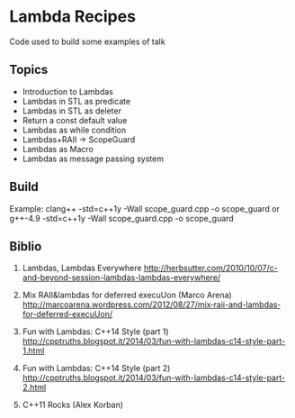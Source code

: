 Lambda Recipes
==============

Code used to build some examples of talk

Topics
------

- Introduction to Lambdas
- Lambdas in STL as predicate
- Lambdas in STL as deleter
- Return a const default value
- Lambdas as while condition
- Lambdas+RAII -> ScopeGuard
- Lambdas as Macro
- Lambdas as message passing system


Build
------

Example:
  clang++ -std=c++1y -Wall scope_guard.cpp -o scope_guard
or
  g++-4.9 -std=c++1y -Wall scope_guard.cpp -o scope_guard



Biblio
------

1. Lambdas, Lambdas Everywhere
http://herbsutter.com/2010/10/07/c-and-beyond-session-lambdas-lambdas-everywhere/

2. Mix RAII&lambdas for deferred execuUon (Marco Arena) 
http://marcoarena.wordpress.com/2012/08/27/mix­‐raii-­and-lambdas­‐for-­deferred-­execuUon/

3. Fun with Lambdas: C++14 Style (part 1)
http://cpptruths.blogspot.it/2014/03/fun-with-lambdas-c14-style-part-1.html

4. Fun with Lambdas: C++14 Style (part 2)
http://cpptruths.blogspot.it/2014/03/fun-with-lambdas-c14-style-part-2.html

5. C++11 Rocks (Alex Korban)